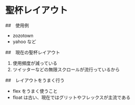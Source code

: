# 聖杯レイアウト

##　使用例

- zozotown
- yahoo など

##　現在の聖杯レイアウト

1. 使用頻度が減っている
2. ツイッターなどの無限スクロールが流行っているから

##　レイアウトをうまく行う

- flex をうまく使うこと
- float は古い、現在ではグリットやフレックスが主流である
